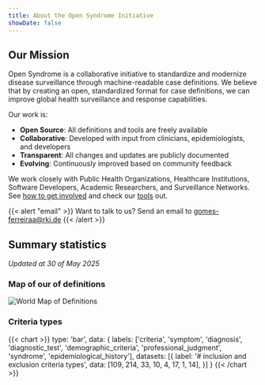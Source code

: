 ```yaml
---
title: About the Open Syndrome Initiative
showDate: false
---
```


## Our Mission

Open Syndrome is a collaborative initiative to standardize and modernize disease surveillance through machine-readable case definitions.
We believe that by creating an open, standardized format for case definitions, we can improve global health surveillance and response capabilities.

Our work is:

* **Open Source**: All definitions and tools are freely available
* **Collaborative**: Developed with input from clinicians, epidemiologists, and developers
* **Transparent**: All changes and updates are publicly documented
* **Evolving**: Continuously improved based on community feedback

We work closely with Public Health Organizations, Healthcare Institutions, Software Developers, Academic Researchers, and Surveillance Networks.
See [how to get involved](/how/) and check our [tools](/how/tools) out.

{{< alert "email" >}}
Want to talk to us? Send an email to [gomes-ferreiraa@rki.de](mailto:gomes-ferreiraa@rki.de)
{{< /alert >}}

## Summary statistics

_Updated at 30 of May 2025_

### Map of our of definitions

![World Map of Definitions](/images/world_map.svg)

### Criteria types

{{< chart >}}
type: 'bar',
data: {
  labels: ['criteria', 'symptom', 'diagnosis', 'diagnostic_test', 'demographic_criteria', 'professional_judgment', 'syndrome', 'epidemiological_history'],
  datasets: [{
    label: '# inclusion and exclusion criteria types',
    data: [109, 214, 33, 10, 4, 17, 1, 14],
  }]
}
{{< /chart >}}
